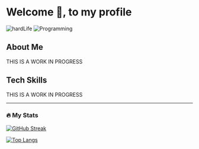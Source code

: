 # Welcome :wave:, to my profile  

![hardLife](https://github.com/BaerLucky/BaerLucky/assets/130244853/9e7e3878-2c8f-42de-8dc1-314da01fca48)
![Programming](https://github.com/BaerLucky/BaerLucky/assets/130244853/ac54e7bb-3397-4ea4-8cbe-d80e20f0ad05)

## About Me

THIS IS A WORK IN PROGRESS

## Tech Skills

THIS IS A WORK IN PROGRESS

---

### :fire: My Stats

[![GitHub Streak](http://github-readme-streak-stats.herokuapp.com?user=your-github-username&theme=dark&background=000000)](https://git.io/streak-stats)

[![Top Langs](https://github-readme-stats.vercel.app/api/top-langs/?username=your-github-username&layout=compact&theme=vision-friendly-dark)](https://github.com/anuraghazra/github-readme-stats)
